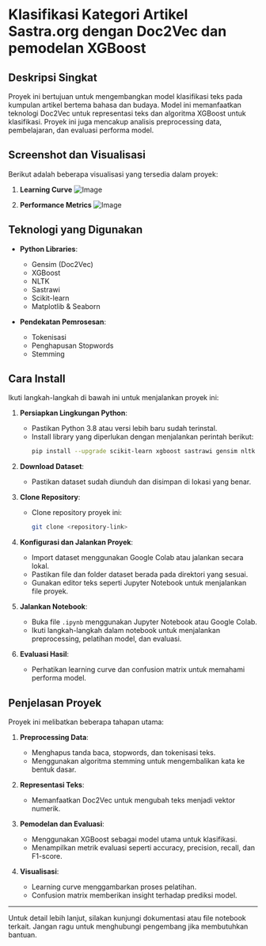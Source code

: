 # Klasifikasi Kategori Artikel Sastra.org dengan Doc2Vec dan pemodelan XGBoost

## Deskripsi Singkat
Proyek ini bertujuan untuk mengembangkan model klasifikasi teks pada kumpulan artikel bertema bahasa dan budaya. Model ini memanfaatkan teknologi Doc2Vec untuk representasi teks dan algoritma XGBoost untuk klasifikasi. Proyek ini juga mencakup analisis preprocessing data, pembelajaran, dan evaluasi performa model.

## Screenshot dan Visualisasi
Berikut adalah beberapa visualisasi yang tersedia dalam proyek:

1. **Learning Curve**
![Image](https://github.com/user-attachments/assets/a15d91c5-bad3-4eb8-8341-3db458dac2d2)

2. **Performance Metrics**
![Image](https://github.com/user-attachments/assets/08a10727-95ec-4fc0-8844-88a9c2aab690)

## Teknologi yang Digunakan
- **Python Libraries**:
  - Gensim (Doc2Vec)
  - XGBoost
  - NLTK
  - Sastrawi
  - Scikit-learn
  - Matplotlib & Seaborn

- **Pendekatan Pemrosesan**:
  - Tokenisasi
  - Penghapusan Stopwords
  - Stemming

## Cara Install
Ikuti langkah-langkah di bawah ini untuk menjalankan proyek ini:

1. **Persiapkan Lingkungan Python**:
   - Pastikan Python 3.8 atau versi lebih baru sudah terinstal.
   - Install library yang diperlukan dengan menjalankan perintah berikut:
     ```bash
     pip install --upgrade scikit-learn xgboost sastrawi gensim nltk matplotlib seaborn
     ```

2. **Download Dataset**:
   - Pastikan dataset sudah diunduh dan disimpan di lokasi yang benar.

3. **Clone Repository**:
   - Clone repository proyek ini:
     ```bash
     git clone <repository-link>
     ```

4. **Konfigurasi dan Jalankan Proyek**:
   - Import dataset menggunakan Google Colab atau jalankan secara lokal.
   - Pastikan file dan folder dataset berada pada direktori yang sesuai.
   - Gunakan editor teks seperti Jupyter Notebook untuk menjalankan file proyek.

5. **Jalankan Notebook**:
   - Buka file `.ipynb` menggunakan Jupyter Notebook atau Google Colab.
   - Ikuti langkah-langkah dalam notebook untuk menjalankan preprocessing, pelatihan model, dan evaluasi.

6. **Evaluasi Hasil**:
   - Perhatikan learning curve dan confusion matrix untuk memahami performa model.

## Penjelasan Proyek
Proyek ini melibatkan beberapa tahapan utama:

1. **Preprocessing Data**:
   - Menghapus tanda baca, stopwords, dan tokenisasi teks.
   - Menggunakan algoritma stemming untuk mengembalikan kata ke bentuk dasar.

2. **Representasi Teks**:
   - Memanfaatkan Doc2Vec untuk mengubah teks menjadi vektor numerik.

3. **Pemodelan dan Evaluasi**:
   - Menggunakan XGBoost sebagai model utama untuk klasifikasi.
   - Menampilkan metrik evaluasi seperti accuracy, precision, recall, dan F1-score.

4. **Visualisasi**:
   - Learning curve menggambarkan proses pelatihan.
   - Confusion matrix memberikan insight terhadap prediksi model.

---

Untuk detail lebih lanjut, silakan kunjungi dokumentasi atau file notebook terkait. Jangan ragu untuk menghubungi pengembang jika membutuhkan bantuan.

